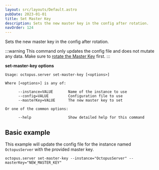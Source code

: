 ```yaml
---
layout: src/layouts/Default.astro
pubDate: 2023-01-01
title: Set Master Key
description: Sets the new master key in the config after rotation.
navOrder: 124
---
```


Sets the new master key in the config after rotation.

:::warning
This command only updates the config file and does not mutate any data. Make sure to [rotate the Master Key](/docs/administration/managing-infrastructure/rotate-master-key.md) first.
:::

**set-master-key options**

```
Usage: octopus.server set-master-key [<options>]

Where [<options>] is any of:

      --instance=VALUE       Name of the instance to use
      --config=VALUE         Configuration file to use
      --masterKey=VALUE      The new master key to set

Or one of the common options:

      --help                 Show detailed help for this command
```

## Basic example

This example will update the config file for the instance named `OctopusServer` with the provided master key.

```
octopus.server set-master-key --instance="OctopusServer" --masterKey="NEW_MASTER_KEY"
```
